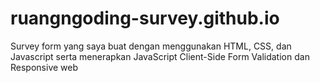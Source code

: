 # ruangngoding-survey.github.io
Survey form yang saya buat dengan menggunakan HTML, CSS, dan Javascript serta menerapkan JavaScript Client-Side Form Validation dan Responsive web
